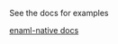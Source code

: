 See the docs for examples

[enaml-native docs](https://www.codelv.com/projects/enaml-native/docs/examples)

